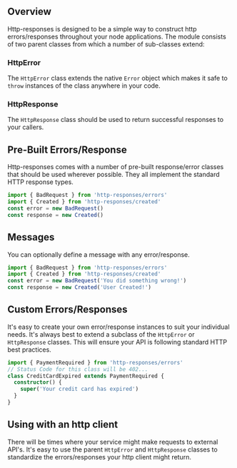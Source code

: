 ## Overview
Http-responses is designed to be a simple way to construct http errors/responses throughout your node applications. The module consists of two parent classes from which a number of sub-classes extend:

### HttpError
The `HttpError` class extends the native `Error` object which makes it safe to `throw` instances of the class anywhere in your code.

### HttpResponse
The `HttpResponse` class should be used to return successful responses to your callers.

## Pre-Built Errors/Response
Http-responses comes with a number of pre-built response/error classes that should be used wherever possible. They all implement the standard HTTP response types.

```typescript
import { BadRequest } from 'http-responses/errors'
import { Created } from 'http-responses/created'
const error = new BadRequest()
const response = new Created()
```

## Messages
You can optionally define a message with any error/response.

```typescript
import { BadRequest } from 'http-responses/errors'
import { Created } from 'http-responses/created'
const error = new BadRequest('You did something wrong!')
const response = new Created('User Created!')
```

## Custom Errors/Responses
It's easy to create your own error/response instances to suit your individual needs. It's always best to extend a subclass of the `HttpError` or `HttpResponse` classes. This will ensure your API is following standard HTTP best practices.

```typescript
import { PaymentRequired } from 'http-responses/errors'
// Status Code for this class will be 402...
class CreditCardExpired extends PaymentRequired {
  constructor() {
    super('Your credit card has expired')
  }
}
```

## Using with an http client
There will be times where your service might make requests to external API's. It's easy to use the parent `HttpError` and `HttpResponse` classes to standardize the errors/responses your http client might return.
